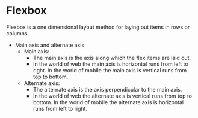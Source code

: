 # Flexbox

Flexbox is a one dimensional layout method for laying out items in rows or columns.

- Main axis and alternate axis
  - Main axis:
    - The main axis is the axis along which the flex items are laid out.
    - In the world of web the main axis is horizontal runs from left to right. In the world of mobile the main axis is vertical runs from top to bottom.
  - Alternate axis:
    - The alternate axis is the axis perpendicular to the main axis.
    - In the world of web the alternate axis is vertical runs from top to bottom. In the world of mobile the alternate axis is horizontal runs from left to right.
